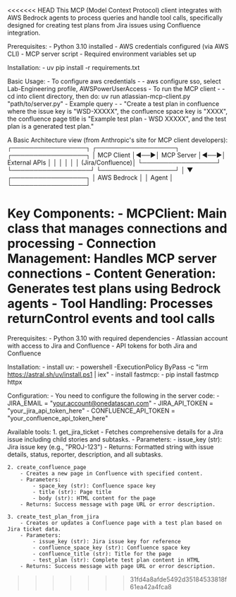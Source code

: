 <<<<<<< HEAD
This MCP (Model Context Protocol) client integrates with AWS Bedrock agents to process queries and handle tool calls, specifically designed for creating test plans from Jira issues using Confluence integration.

Prerequisites:
    - Python 3.10 installed
    - AWS credentials configured (via AWS CLI)
    - MCP server script
    - Required environment variables set up

Installation:
    - uv pip install -r requirements.txt

Basic Usage:
    - To configure aws credentials -
        - aws configure sso, select Lab-Engineering profile, AWSPowerUserAccess
    - To run the MCP client - 
        - cd into client directory, then do: uv run atlassian-mcp-client.py "path/to/server.py"
    - Example query -
        - "Create a test plan in confluence where the issue key is "WSD-XXXXX", the confluence space key is "XXXX", the confluence page title is  "Example test plan - WSD XXXXX", and the test plan is a generated test plan."

A Basic Architecture view (from Anthropic's site for MCP client developers):
┌─────────────────┐    ┌──────────────────┐    ┌─────────────────┐
│   MCP Client    │◄──►│   MCP Server     │◄──►│  External APIs  │
│                 │    │                  │    │ (Jira/Confluence)│
└─────────────────┘    └──────────────────┘    └─────────────────┘
         │
         ▼
┌─────────────────┐
│ AWS Bedrock     │
│ Agent           │
└─────────────────┘

Key Components:
    - MCPClient: Main class that manages connections and processing
    - Connection Management: Handles MCP server connections
    - Content Generation: Generates test plans using Bedrock agents
    - Tool Handling: Processes returnControl events and tool calls
=======
Prerequisites:
    - Python 3.10 with required dependencies
    - Atlassian account with access to Jira and Confluence
    - API tokens for both Jira and Confluence

Installation:
    - install uv: 
        - powershell -ExecutionPolicy ByPass -c "irm https://astral.sh/uv/install.ps1 | iex"
    - install fastmcp:
        - pip install fastmcp httpx

Configuration:
    - You need to configure the following in the server code:
        - JIRA_EMAIL = "your.account@onedatascan.com"
        - JIRA_API_TOKEN = "your_jira_api_token_here"
        - CONFLUENCE_API_TOKEN = "your_confluence_api_token_here"

Available tools:
    1. get_jira_ticket
        - Fetches comprehensive details for a Jira issue including child stories and subtasks.
        - Parameters:
            - issue_key (str): Jira issue key (e.g., "PROJ-123")
        - Returns: Formatted string with issue details, status, reporter, description, and all subtasks.
    
    2. create_confluence_page
        - Creates a new page in Confluence with specified content.
        - Parameters:
            - space_key (str): Confluence space key 
            - title (str): Page title
            - body (str): HTML content for the page
        - Returns: Success message with page URL or error description.

    3. create_test_plan_from_jira
        - Creates or updates a Confluence page with a test plan based on Jira ticket data.
        - Parameters:
            - issue_key (str): Jira issue key for reference
            - confluence_space_key (str): Confluence space key
            - confluence_title (str): Title for the page
            - test_plan (str): Complete test plan content in HTML
        - Returns: Success message with page URL or error description.


>>>>>>> 31fd4a8afde5492d35184533818f61ea42a4fca8

